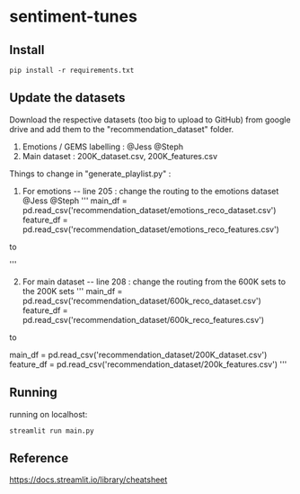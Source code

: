 # sentiment-tunes
 
## Install

```shell script
pip install -r requirements.txt
```
## Update the datasets
Download the respective datasets (too big to upload to GitHub) from google drive and add them to the "recommendation_dataset" folder.

1. Emotions / GEMS labelling : @Jess @Steph
2. Main dataset : 200K_dataset.csv, 200K_features.csv

Things to change in "generate_playlist.py" :

1. For emotions -- line 205 :
change the routing to the emotions dataset @Jess @Steph
'''
main_df = pd.read_csv('recommendation_dataset/emotions_reco_dataset.csv')
feature_df = pd.read_csv('recommendation_dataset/emotions_reco_features.csv')

to 


'''

2. For main dataset -- line 208 :
change the routing from the 600K sets to the 200K sets
'''
main_df = pd.read_csv('recommendation_dataset/600k_reco_dataset.csv')
feature_df = pd.read_csv('recommendation_dataset/600k_reco_features.csv')

to 

main_df = pd.read_csv('recommendation_dataset/200K_dataset.csv')
feature_df = pd.read_csv('recommendation_dataset/200k_features.csv')
'''

## Running 
running on localhost:
```shell script
streamlit run main.py
```

## Reference
https://docs.streamlit.io/library/cheatsheet